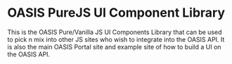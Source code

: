# OASIS PureJS UI Component Library

This is the OASIS Pure/Vanilla JS UI Components Library that can be used to pick n mix into other JS sites who wish to integrate into the OASIS API. It is also the main OASIS Portal site and example site of how to build a UI on the OASIS API.
